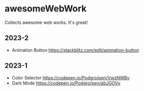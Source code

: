 # awesomeWebWork
Collects awesome web works. It's great!

## 2023-2
- Animation Button
https://stackblitz.com/edit/animation-button

## 2023-1
- Color Selector
<https://codepen.io/Podgro/pen/VwzNWBv>
- Dark Mode
<https://codepen.io/Podgro/pen/abJGOVy>
